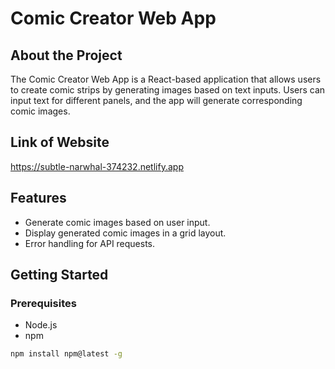 # Comic Creator Web App

## About the Project

The Comic Creator Web App is a React-based application that allows users to create comic strips by generating images based on text inputs. Users can input text for different panels, and the app will generate corresponding comic images.

## Link of Website
https://subtle-narwhal-374232.netlify.app

## Features

- Generate comic images based on user input.
- Display generated comic images in a grid layout.
- Error handling for API requests.

## Getting Started

### Prerequisites

- Node.js
- npm

```bash
npm install npm@latest -g


